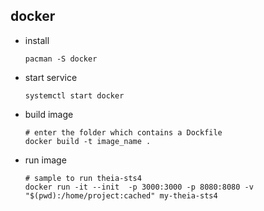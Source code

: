 ## docker

- install

  ```shell
  pacman -S docker
  ```

- start service

  ```shell
  systemctl start docker
  ```

- build  image

  ```shell
  # enter the folder which contains a Dockfile
  docker build -t image_name .
  ```

- run image

  ```shell
  # sample to run theia-sts4
  docker run -it --init  -p 3000:3000 -p 8080:8080 -v "$(pwd):/home/project:cached" my-theia-sts4
  ```
